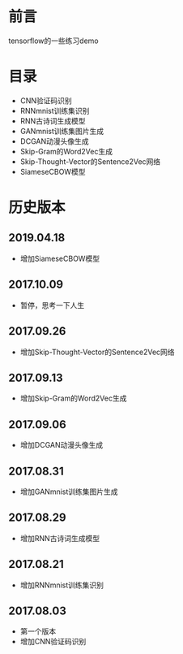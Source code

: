 ﻿# 前言
tensorflow的一些练习demo
# 目录
* CNN验证码识别
* RNNmnist训练集识别
* RNN古诗词生成模型
* GANmnist训练集图片生成
* DCGAN动漫头像生成
* Skip-Gram的Word2Vec生成
* Skip-Thought-Vector的Sentence2Vec网络
* SiameseCBOW模型

# 历史版本
## 2019.04.18
* 增加SiameseCBOW模型

## 2017.10.09
* 暂停，思考一下人生

## 2017.09.26
* 增加Skip-Thought-Vector的Sentence2Vec网络

## 2017.09.13
* 增加Skip-Gram的Word2Vec生成

## 2017.09.06
* 增加DCGAN动漫头像生成

## 2017.08.31
* 增加GANmnist训练集图片生成

## 2017.08.29
* 增加RNN古诗词生成模型

## 2017.08.21
* 增加RNNmnist训练集识别

## 2017.08.03
* 第一个版本
* 增加CNN验证码识别
